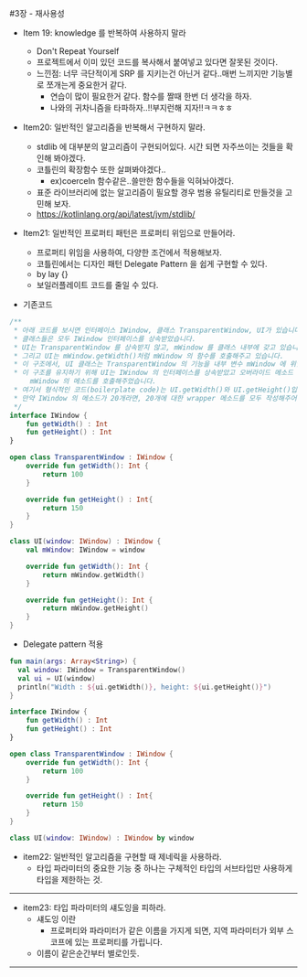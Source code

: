 #3장 - 재사용성

- Item 19: knowledge 를 반복하여 사용하지 말라
  - Don't Repeat Yourself
  - 프로젝트에서 이미 있던 코드를 복사해서 붙여넣고 있다면 잘못된 것이다.
  - 느낀점: 너무 극단적이게 SRP 를 지키는건 아닌거 같다..매번 느끼지만 기능별로 쪼개는게 중요한거 같다.
    - 연습이 많이 필요한거 같다. 함수를 짤때 한번 더 생각을 하자.
    - 나와의 귀차니즘을 타파하자..!!부지런해 지자!!ㅋㅋㅎㅎ

- Item20: 일반적인 알고리즘을 반복해서 구현하지 말라.
  - stdlib 에 대부분의 알고리즘이 구현되어있다. 시간 되면 자주쓰이는 것들을 확인해 봐야겠다.
  - 코틀린의 확장함수 또한 살펴봐야겠다..
    - ex)coerceIn 함수같은..쓸만한 함수들을 익혀놔야겠다.
  - 표준 라이브러리에 없는 알고리즘이 필요할 경우 범용 유틸리티로 만들것을 고민해 보자.
  - https://kotlinlang.org/api/latest/jvm/stdlib/

- Item21: 일반적인 프로퍼티 패턴은 프로퍼티 위임으로 만들어라.
  - 프로퍼티 위임을 사용하여, 다양한 조건에서 적용해보자.
  - 코틀린에서는 디자인 패턴 Delegate Pattern 을 쉽게 구현할 수 있다.
  - by lay {}
  - 보일러플레이트 코드를 줄일 수 있다.

- 기존코드
```kotlin
/**
 * 아래 코드를 보시면 인터페이스 IWindow, 클래스 TransparentWindow, UI가 있습니다. 
 * 클래스들은 모두 IWindow 인터페이스를 상속받았습니다. 
 * UI는 TransparentWindow 를 상속받지 않고, mWindow 를 클래스 내부에 갖고 있습니다. 
 * 그리고 UI는 mWindow.getWidth()처럼 mWindow 의 함수를 호출해주고 있습니다. 
 * 이 구조에서, UI 클래스는 TransparentWindow 의 기능을 내부 변수 mWindow 에 위임하였습니다. 
 * 이 구조를 유지하기 위해 UI는 IWindow 의 인터페이스를 상속받았고 오버라이드 메소드 안에서 
     mWindow 의 메소드를 호출해주었습니다. 
 * 여기서 형식적인 코드(boilerplate code)는 UI.getWidth()와 UI.getHeight()입니다. 
 * 만약 IWindow 의 메소드가 20개라면, 20개에 대한 wrapper 메소드를 모두 작성해주어야 합니다.
 */
interface IWindow {
    fun getWidth() : Int
    fun getHeight() : Int
}

open class TransparentWindow : IWindow {
    override fun getWidth(): Int {
        return 100
    }

    override fun getHeight() : Int{
        return 150
    }
}

class UI(window: IWindow) : IWindow {
    val mWindow: IWindow = window

    override fun getWidth(): Int {
        return mWindow.getWidth()
    }

    override fun getHeight(): Int {
        return mWindow.getHeight()
    }
}
```
- Delegate pattern 적용
```kotlin
fun main(args: Array<String>) {
  val window: IWindow = TransparentWindow()
  val ui = UI(window)
  println("Width : ${ui.getWidth()}, height: ${ui.getHeight()}")
}

interface IWindow {
    fun getWidth() : Int
    fun getHeight() : Int
}

open class TransparentWindow : IWindow {
    override fun getWidth(): Int {
        return 100
    }

    override fun getHeight() : Int{
        return 150
    }
}

class UI(window: IWindow) : IWindow by window
```

- item22: 일반적인 알고리즘을 구현할 때 제네릭을 사용하라.
  - 타입 파라미터의 중요한 기능 중 하나는 구체적인 타입의 서브타입만 사용하게 타입을 제한하는 것.
---
- item23: 타입 파라미터의 섀도잉을 피하라.
  - 섀도잉 이란
    - 프로퍼티와 파라미터가 같은 이름을 가지게 되면, 지역 파라미터가 외부 스코프에 있는 프로퍼티를 가립니다.
  - 이름이 같은순간부터 별로인듯.
---


